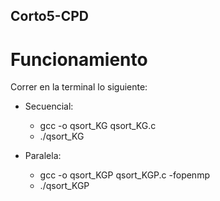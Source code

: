 ## Corto5-CPD

# Funcionamiento
Correr en la terminal lo siguiente:
- Secuencial:
  - gcc -o qsort_KG qsort_KG.c
  - ./qsort_KG  

- Paralela:
  - gcc -o qsort_KGP qsort_KGP.c -fopenmp
  - ./qsort_KGP
